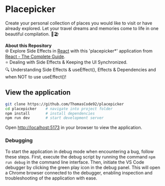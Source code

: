 # Placepicker

Create your personal collection of places you would like to visit or have already explored. Let your travel dreams and memories come to life in one beautiful compilation. 🌄🏖️

**About this Repository**<br />
🌐 Explore Side Effects in [React](https://react.dev/) with this 'placepicker\*' application from [React - The Complete Guide](https://www.udemy.com/course/react-the-complete-guide-incl-redux/).<br />
⭐ Dealing with Side Effects & Keeping the UI Synchronized.<br />
🔍 Understanding Side Effects & useEffect(), Effects & Dependencies and when NOT to use useEffect()!

## View the application

```bash
git clone https://github.com/ThomasCode92/placepicker
cd placepicker    # navigate into project folder
npm install       # install dependencies
npm run dev       # start development server
```

Open [http://localhost:5173](http://localhost:5173) in your browser to view the application.

### Debugging

To start the application in debug mode when encountering a bug, follow these steps. First, execute the debug script by running the command `npm run debug` in the command line interface. Then, initiate the VS Code debugger by clicking the green play icon in the debug panel. This will open a Chrome browser connected to the debugger, enabling inspection and troubleshooting of the application with ease.

